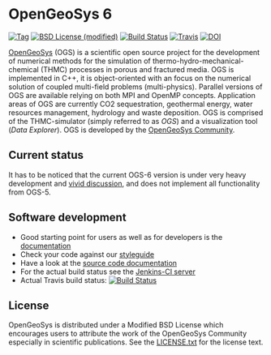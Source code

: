 OpenGeoSys 6
============

[![Tag](https://img.shields.io/github/tag/ufz/ogs.svg?style=flat-square)](https://github.com/ufz/ogs/releases)
[![BSD License (modified)](http://img.shields.io/badge/license-BSD-blue.svg?style=flat-square)](https://github.com/ufz/ogs/blob/master/LICENSE.txt)
[![Build Status](https://jenkins.opengeosys.org/buildStatus/icon?job=ufz/ogs/master)](https://jenkins.opengeosys.org/job/ufz/job/ogs/job/master)
[![Travis](https://img.shields.io/travis/ufz/ogs.svg?style=flat-square)](https://travis-ci.org/ufz/ogs)
[![DOI](https://zenodo.org/badge/4228/ufz/ogs.svg)](https://zenodo.org/badge/latestdoi/4228/ufz/ogs)

[OpenGeoSys][ogs] (OGS) is a scientific open source project for the development of
numerical methods for the simulation of thermo-hydro-mechanical-chemical
(THMC) processes in porous and fractured media. OGS is implemented in C++, it
is object-oriented with an focus on the numerical solution of coupled multi-field
problems (multi-physics). Parallel versions of OGS are available relying on
both MPI and OpenMP concepts. Application areas of OGS are currently CO2
sequestration, geothermal energy, water resources management, hydrology and
waste deposition. OGS is comprised of the THMC-simulator (simply referred to as
*OGS*) and a visualization tool (*Data Explorer*). OGS is developed by the
[OpenGeoSys Community][ogs].

## Current status ##

It has to be noticed that the current OGS-6 version is under very heavy development
and [vivid discussion](https://github.com/ufz/ogs/issues), and does not implement all
functionality from OGS-5.

## Software development ##

- Good starting point for users as well as for developers is the [documentation][documentation]
- Check your code against our [styleguide](http://ufz.github.io/styleguide/cppguide.xml)
- Have a look at the [source code documentation][docs]
- For the actual build status see the [Jenkins-CI server][jenkins-ci]
- Actual Travis build status: [![Build Status](https://travis-ci.org/ufz/ogs.png)](https://travis-ci.org/ufz/ogs)

## License ##

OpenGeoSys is distributed under a Modified BSD License which encourages users to
attribute the work of the OpenGeoSys Community especially in scientific
publications. See the [LICENSE.txt][license-source] for the license text.

[ogs]: http://www.opengeosys.org
[documentation]: https://docs.opengeosys.org/docs/
[jenkins-ci]: https://jenkins.opengeosys.org/job/ufz/job/ogs/job/master/
[docs]: http://doxygen.opengeosys.org
[license-source]: https://github.com/ufz/ogs/blob/master/LICENSE.txt
